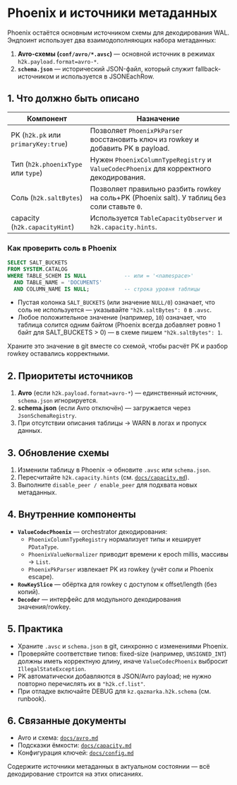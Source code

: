 # Phoenix и источники метаданных

Phoenix остаётся основным источником схемы для декодирования WAL. Эндпоинт использует два взаимодополняющих набора метаданных:

1. **Avro-схемы (`conf/avro/*.avsc`)** — основной источник в режимах `h2k.payload.format=avro-*`.
2. **`schema.json`** — исторический JSON-файл, который служит fallback-источником и используется в JSONEachRow.

## 1. Что должно быть описано

| Компонент | Назначение |
|---|---|
| PK (`h2k.pk` или `primaryKey:true`) | Позволяет `PhoenixPkParser` восстановить ключ из rowkey и добавить PK в payload. |
| Тип (`h2k.phoenixType` или `type`) | Нужен `PhoenixColumnTypeRegistry` и `ValueCodecPhoenix` для корректного декодирования. |
| Соль (`h2k.saltBytes`) | Позволяет правильно разбить rowkey на соль+PK (Phoenix salt). У таблиц без соли ставьте `0`. |
| capacity (`h2k.capacityHint`) | Используется `TableCapacityObserver` и `h2k.capacity.hints`. |

### Как проверить соль в Phoenix

```sql
SELECT SALT_BUCKETS
FROM SYSTEM.CATALOG
WHERE TABLE_SCHEM IS NULL            -- или = '<namespace>'
  AND TABLE_NAME = 'DOCUMENTS'
  AND COLUMN_NAME IS NULL;           -- строка уровня таблицы
```

- Пустая колонка `SALT_BUCKETS` (или значение `NULL/0`) означает, что соль не используется — указывайте `"h2k.saltBytes": 0` в `.avsc`.
- Любое положительное значение (например, `10`) означает, что таблица солится одним байтом (Phoenix всегда добавляет ровно 1 байт для SALT_BUCKETS > 0) — в схеме пишем `"h2k.saltBytes": 1`.

Храните это значение в git вместе со схемой, чтобы расчёт PK и разбор rowkey оставались корректными.

## 2. Приоритеты источников

1. **Avro** (если `h2k.payload.format=avro-*`) — единственный источник, `schema.json` игнорируется.
2. **schema.json** (если Avro отключён) — загружается через `JsonSchemaRegistry`.
3. При отсутствии описания таблицы → WARN в логах и пропуск данных.

## 3. Обновление схемы

1. Изменили таблицу в Phoenix → обновите `.avsc` или `schema.json`.
2. Пересчитайте `h2k.capacity.hints` (см. [`docs/capacity.md`](capacity.md)).
3. Выполните `disable_peer / enable_peer` для подхвата новых метаданных.

## 4. Внутренние компоненты

- **`ValueCodecPhoenix`** — orchestrator декодирования:
  - `PhoenixColumnTypeRegistry` нормализует типы и кеширует `PDataType`.
  - `PhoenixValueNormalizer` приводит времени к epoch millis, массивы → `List`.
  - `PhoenixPkParser` извлекает PK из rowkey (учёт соли и Phoenix escape).
- **`RowKeySlice`** — обёртка для rowkey с доступом к offset/length (без копий).
- **`Decoder`** — интерфейс для модульного декодирования значения/rowkey.

## 5. Практика

- Храните `.avsc` и `schema.json` в git, синхронно с изменениями Phoenix.
- Проверяйте соответствие типов: fixed-size (например, `UNSIGNED_INT`) должны иметь корректную длину, иначе `ValueCodecPhoenix` выбросит `IllegalStateException`.
- PK автоматически добавляются в JSON/Avro payload; не нужно повторно перечислять их в `"h2k.cf.list"`.
- При отладке включайте DEBUG для `kz.qazmarka.h2k.schema` (см. runbook).

## 6. Связанные документы

- Avro и схема: [`docs/avro.md`](avro.md)
- Подсказки ёмкости: [`docs/capacity.md`](capacity.md)
- Конфигурация ключей: [`docs/config.md`](config.md)

Содержите источники метаданных в актуальном состоянии — всё декодирование строится на этих описаниях.
